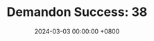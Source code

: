 ---
title: "Demandon Success: 38"
date: 2024-03-03 00:00:00 +0800
categories: [Blogging]
tag: [Blogging]
image: https://pbs.twimg.com/media/GHKyd5HXEAAM1lc?format=jpg&name=large
---